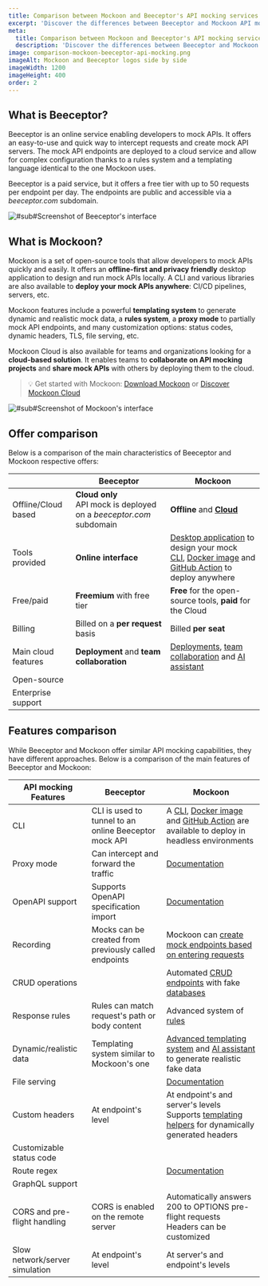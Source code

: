 ```yaml
---
title: Comparison between Mockoon and Beeceptor's API mocking services
excerpt: 'Discover the differences between Beeceptor and Mockoon API mocking services: cloud offer, features, and more'
meta:
  title: Comparison between Mockoon and Beeceptor's API mocking services
  description: 'Discover the differences between Beeceptor and Mockoon API mocking services: cloud offer, features, and more'
image: comparison-mockoon-beeceptor-api-mocking.png
imageAlt: Mockoon and Beeceptor logos side by side
imageWidth: 1200
imageHeight: 400
order: 2
---
```


## What is Beeceptor?

Beeceptor is an online service enabling developers to mock APIs. It offers an easy-to-use and quick way to intercept requests and create mock API servers. The mock API endpoints are deployed to a cloud service and allow for complex configuration thanks to a rules system and a templating language identical to the one Mockoon uses.

Beeceptor is a paid service, but it offers a free tier with up to 50 requests per endpoint per day. The endpoints are public and accessible via a _beeceptor.com_ subdomain.

![#sub#Screenshot of Beeceptor's interface](/images/compare/api-mocking-comparison-beeceptor-screenshot.png)

## What is Mockoon?

Mockoon is a set of open-source tools that allow developers to mock APIs quickly and easily. It offers an **offline-first and privacy friendly** desktop application to design and run mock APIs locally. A CLI and various libraries are also available to **deploy your mock APIs anywhere**: CI/CD pipelines, servers, etc.

Mockoon features include a powerful **templating system** to generate dynamic and realistic mock data, a **rules system**, a **proxy mode** to partially mock API endpoints, and many customization options: status codes, dynamic headers, TLS, file serving, etc.

Mockoon Cloud is also available for teams and organizations looking for a **cloud-based solution**. It enables teams to **collaborate on API mocking projects** and **share mock APIs** with others by deploying them to the cloud.

> 💡 Get started with Mockoon: [Download Mockoon](/download/) or [Discover Mockoon Cloud](/cloud/)

![#sub#Screenshot of Mockoon's interface](/images/compare/api-mocking-comparison-mockoon-screenshot.png)

## Offer comparison

Below is a comparison of the main characteristics of Beeceptor and Mockoon respective offers:

|                                                        | Beeceptor                                                                      | Mockoon                                                                                                                                                                                                                                     |
| ------------------------------------------------------ | ------------------------------------------------------------------------------ | ------------------------------------------------------------------------------------------------------------------------------------------------------------------------------------------------------------------------------------------- |
| <span class="text-gray-700">Offline/Cloud based</span> | **Cloud only**<br/>API mock is deployed on a _beeceptor.com_ subdomain         | **Offline** and [**Cloud** ](/cloud/)                                                                                                                                                                                                       |
| <span class="text-gray-700">Tools provided</span>      | **Online interface**                                                           | [Desktop application](/download/) to design your mock<br/> [CLI](/cli/), [Docker image](https://hub.docker.com/r/mockoon/cli) and [GitHub Action](https://github.com/marketplace/actions/mockoon-cli) to deploy anywhere                    |
| <span class="text-gray-700">Free/paid</span>           | **Freemium** with free tier                                                    | **Free** for the open-source tools, **paid** for the Cloud                                                                                                                                                                                  |
| <span class="text-gray-700">Billing</span>             | Billed on a **per request** basis                                              | Billed **per seat**                                                                                                                                                                                                                         |
| <span class="text-gray-700">Main cloud features</span> | **Deployment** and **team collaboration**                                      | [Deployments](/docs/latest/mockoon-cloud/api-mock-cloud-deployments/), [team collaboration](/docs/latest/mockoon-cloud/data-synchronization-team-collaboration/) and [AI assistant](/docs/latest/mockoon-cloud/templates-and-ai-assistant/) |
| <span class="text-gray-700">Open-source</span>         | <span class="text-danger fw-bold fs-3 me-2"><i class="icon-clear"></i></span>  | <span class="text-success fw-bold fs-3 me-2"><i class="icon-check"></i></span>                                                                                                                                                              |
| <span class="text-gray-700">Enterprise support</span>  | <span class="text-success fw-bold fs-3 me-2"><i class="icon-check"></i></span> | <span class="text-success fw-bold fs-3 me-2"><i class="icon-check"></i></span>                                                                                                                                                              |

## Features comparison

While Beeceptor and Mockoon offer similar API mocking capabilities, they have different approaches. Below is a comparison of the main features of Beeceptor and Mockoon:

| API mocking Features                                              | Beeceptor                                                                                                                           | Mockoon                                                                                                                                                                                                                                                                      |
| ----------------------------------------------------------------- | ----------------------------------------------------------------------------------------------------------------------------------- | ---------------------------------------------------------------------------------------------------------------------------------------------------------------------------------------------------------------------------------------------------------------------------- |
| <span class="text-gray-700">CLI</span>                            | <span class="text-success fw-bold fs-3 me-2"><i class="icon-check"></i></span>CLI is used to tunnel to an online Beeceptor mock API | <span class="text-success fw-bold fs-3 me-2"><i class="icon-check"></i></span> A [CLI](/cli/), [Docker image](https://hub.docker.com/r/mockoon/cli) and [GitHub Action](https://github.com/marketplace/actions/mockoon-cli) are available to deploy in headless environments |
| <span class="text-gray-700">Proxy mode</span>                     | <span class="text-success fw-bold fs-3 me-2"><i class="icon-check"></i></span>Can intercept and forward the traffic                 | <span class="text-success fw-bold fs-3 me-2"><i class="icon-check"></i></span> [Documentation](/tutorials/partial-mocking-proxy/)                                                                                                                                            |
| <span class="text-gray-700">OpenAPI support </span>               | <span class="text-success fw-bold fs-3 me-2"><i class="icon-check"></i></span>Supports OpenAPI specification import                 | <span class="text-success fw-bold fs-3 me-2"><i class="icon-check"></i></span> [Documentation](/docs/latest/openapi/import-export-openapi-format/)                                                                                                                           |
| <span class="text-gray-700">Recording</span>                      | <span class="text-success fw-bold fs-3 me-2"><i class="icon-check"></i></span>Mocks can be created from previously called endpoints | <span class="text-success fw-bold fs-3 me-2"><i class="icon-check"></i></span> Mockoon can [create mock endpoints based on entering requests](/tutorials/requests-recording-auto-mocking/)                                                                                   |
| <span class="text-gray-700">CRUD operations</span>                | <span class="text-success fw-bold fs-3 me-2"><i class="icon-check"></i></span>                                                      | <span class="text-success fw-bold fs-3 me-2"><i class="icon-check"></i></span> Automated [CRUD endpoints](/tutorials/create-full-rest-api-crud-routes/) with fake [databases](/docs/latest/data-buckets/overview/)                                                           |
| <span class="text-gray-700">Response rules</span>                 | <span class="text-success fw-bold fs-3 me-2"><i class="icon-check"></i></span> Rules can match request's path or body content       | <span class="text-success fw-bold fs-3 me-2"><i class="icon-check"></i></span> Advanced system of [rules](/docs/latest/route-responses/dynamic-rules/)                                                                                                                       |
| <span class="text-gray-700">Dynamic/realistic data</span>         | <span class="text-success fw-bold fs-3 me-2"><i class="icon-check"></i></span> Templating system similar to Mockoon's one           | <span class="text-success fw-bold fs-3 me-2"><i class="icon-check"></i></span> [Advanced templating system](/tutorials/generate-mock-json-data/) and [AI assistant](/ai-powered-api-mocking/) to generate realistic fake data                                                |
| <span class="text-gray-700">File serving</span>                   | <span class="text-success fw-bold fs-3 me-2"><i class="icon-check"></i></span>                                                      | <span class="text-success fw-bold fs-3 me-2"><i class="icon-check"></i></span> [Documentation](/docs/latest/response-configuration/file-serving/)                                                                                                                            |
| <span class="text-gray-700">Custom headers</span>                 | <span class="text-success fw-bold fs-3 me-2"><i class="icon-check"></i></span> At endpoint's level                                  | <span class="text-success fw-bold fs-3 me-2"><i class="icon-check"></i></span> At endpoint's and server's levels<br/>Supports [templating helpers](/docs/latest/templating/overview/#headers-templating) for dynamically generated headers                                   |
| <span class="text-gray-700">Customizable status code</span>       | <span class="text-success fw-bold fs-3 me-2"><i class="icon-check"></i></span>                                                      | <span class="text-success fw-bold fs-3 me-2"><i class="icon-check"></i></span>                                                                                                                                                                                               |
| <span class="text-gray-700">Route regex</span>                    | <span class="text-success fw-bold fs-3 me-2"><i class="icon-check"></i></span>                                                      | <span class="text-success fw-bold fs-3 me-2"><i class="icon-check"></i></span> [Documentation](/docs/latest/api-endpoints/routing/)                                                                                                                                          |
| <span class="text-gray-700">GraphQL support</span>                | <span class="text-danger fw-bold fs-3 me-2"><i class="icon-clear"></i></span>                                                       | <span class="text-danger fw-bold fs-3 me-2"><i class="icon-clear"></i></span>                                                                                                                                                                                                |
| <span class="text-gray-700">CORS and pre-flight handling</span>   | <span class="text-success fw-bold fs-3 me-2"><i class="icon-check"></i></span> CORS is enabled on the remote server                 | <span class="text-success fw-bold fs-3 me-2"><i class="icon-check"></i></span> Automatically answers 200 to OPTIONS pre-flight requests<br/>Headers can be customized                                                                                                        |
| <span class="text-gray-700">Slow network/server simulation</span> | <span class="text-success fw-bold fs-3 me-2"><i class="icon-check"></i></span> At endpoint's level                                  | <span class="text-success fw-bold fs-3 me-2"><i class="icon-check"></i></span> At server's and endpoint's levels                                                                                                                                                             |

